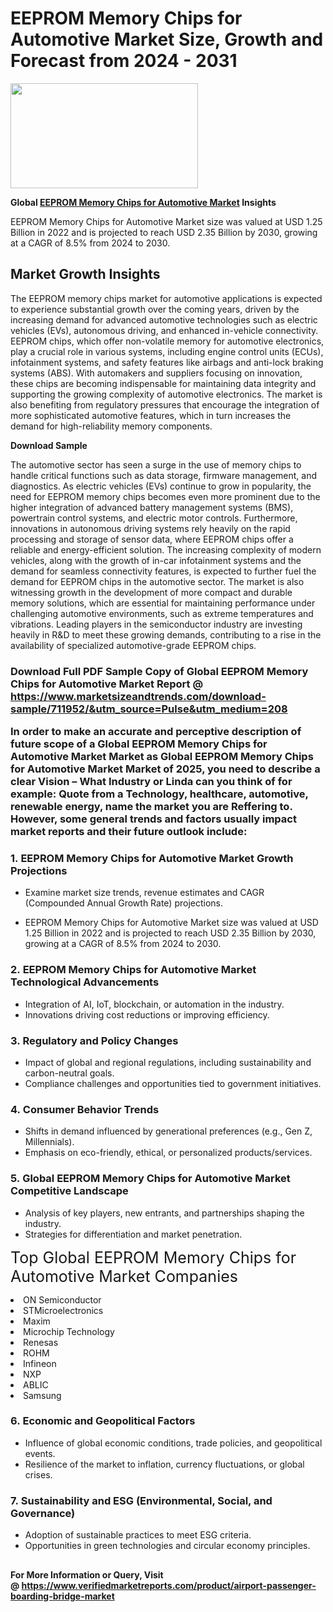 <H1>EEPROM Memory Chips for Automotive Market Size, Growth and Forecast from 2024 - 2031</H1><img class="aligncenter size-medium wp-image-584254" src="https://thirdeyenews.in/wp-content/uploads/2024/09/Global-Market-Research-300x168.jpeg" alt="" width="300" height="168" /><p><strong>Global&nbsp;<a href="https://www.marketsizeandtrends.com/download-sample/711952/&amp;utm_source=Pulse&amp;utm_medium=208">EEPROM Memory Chips for Automotive Market</a> Insights</strong></p><p>EEPROM Memory Chips for Automotive Market size was valued at USD 1.25 Billion in 2022 and is projected to reach USD 2.35 Billion by 2030, growing at a CAGR of 8.5% from 2024 to 2030.</p><p><h2>Market Growth Insights</h2> <p>The EEPROM memory chips market for automotive applications is expected to experience substantial growth over the coming years, driven by the increasing demand for advanced automotive technologies such as electric vehicles (EVs), autonomous driving, and enhanced in-vehicle connectivity. EEPROM chips, which offer non-volatile memory for automotive electronics, play a crucial role in various systems, including engine control units (ECUs), infotainment systems, and safety features like airbags and anti-lock braking systems (ABS). With automakers and suppliers focusing on innovation, these chips are becoming indispensable for maintaining data integrity and supporting the growing complexity of automotive electronics. The market is also benefiting from regulatory pressures that encourage the integration of more sophisticated automotive features, which in turn increases the demand for high-reliability memory components.</p> <p><strong>Download Sample</strong></p> <p>The automotive sector has seen a surge in the use of memory chips to handle critical functions such as data storage, firmware management, and diagnostics. As electric vehicles (EVs) continue to grow in popularity, the need for EEPROM memory chips becomes even more prominent due to the higher integration of advanced battery management systems (BMS), powertrain control systems, and electric motor controls. Furthermore, innovations in autonomous driving systems rely heavily on the rapid processing and storage of sensor data, where EEPROM chips offer a reliable and energy-efficient solution. The increasing complexity of modern vehicles, along with the growth of in-car infotainment systems and the demand for seamless connectivity features, is expected to further fuel the demand for EEPROM chips in the automotive sector. The market is also witnessing growth in the development of more compact and durable memory solutions, which are essential for maintaining performance under challenging automotive environments, such as extreme temperatures and vibrations. Leading players in the semiconductor industry are investing heavily in R&D to meet these growing demands, contributing to a rise in the availability of specialized automotive-grade EEPROM chips. <h3></p><p><span class=""><strong>Download Full PDF Sample Copy of Global EEPROM Memory Chips for Automotive Market Report</strong> @ <a href="https://www.marketsizeandtrends.com/download-sample/711952/&amp;utm_source=Pulse&amp;utm_medium=208" target="_blank">https://www.marketsizeandtrends.com/download-sample/711952/&amp;utm_source=Pulse&amp;utm_medium=208</a></span></p><p>In order to make an accurate and perceptive description of future scope of a Global&nbsp;EEPROM Memory Chips for Automotive Market Market as Global&nbsp;EEPROM Memory Chips for Automotive Market Market of 2025, you need to describe a clear Vision &ndash; What Industry or Linda can you think of for example: Quote from a Technology, healthcare, automotive, renewable energy, name the market you are Reffering to. However, some general trends and factors usually impact market reports and their future outlook include:</p><h3>1.&nbsp;<strong>EEPROM Memory Chips for Automotive Market Growth Projections</strong></h3><ul><li>Examine market size trends, revenue estimates and CAGR (Compounded Annual Growth Rate) projections.</li><li><p>EEPROM Memory Chips for Automotive Market size was valued at USD 1.25 Billion in 2022 and is projected to reach USD 2.35 Billion by 2030, growing at a CAGR of 8.5% from 2024 to 2030.</p></li></ul><h3>2.&nbsp;<strong>EEPROM Memory Chips for Automotive Market Technological Advancements</strong></h3><ul><li>Integration of AI, IoT, blockchain, or automation in the industry.</li><li>Innovations driving cost reductions or improving efficiency.</li></ul><h3>3.&nbsp;<strong>Regulatory and Policy Changes</strong></h3><ul><li>Impact of global and regional regulations, including sustainability and carbon-neutral goals.</li><li>Compliance challenges and opportunities tied to government initiatives.</li></ul><h3>4.&nbsp;<strong>Consumer Behavior Trends</strong></h3><ul><li>Shifts in demand influenced by generational preferences (e.g., Gen Z, Millennials).</li><li>Emphasis on eco-friendly, ethical, or personalized products/services.</li></ul><h3>5.&nbsp;<strong>Global EEPROM Memory Chips for Automotive Market Competitive Landscape</strong></h3><ul><li>Analysis of key players, new entrants, and partnerships shaping the industry.</li><li>Strategies for differentiation and market penetration.</li></ul><p data-pm-slice="1 1 []"><span style="color: inherit; font-family: inherit; font-size: 25px;">Top Global EEPROM Memory Chips for Automotive Market Companies</span></p><div class="" data-test-id=""><p><li>ON Semiconductor</li><li> STMicroelectronics</li><li> Maxim</li><li> Microchip Technology</li><li> Renesas</li><li> ROHM</li><li> Infineon</li><li> NXP</li><li> ABLIC</li><li> Samsung</li></p></div><h3>6.&nbsp;<strong>Economic and Geopolitical Factors</strong></h3><ul><li>Influence of global economic conditions, trade policies, and geopolitical events.</li><li>Resilience of the market to inflation, currency fluctuations, or global crises.</li></ul><h3>7.&nbsp;<strong>Sustainability and ESG (Environmental, Social, and Governance)</strong></h3><ul><li>Adoption of sustainable practices to meet ESG criteria.</li><li>Opportunities in green technologies and circular economy principles.</li></ul><h2><strong style="font-size: 14px;">For More Information or Query, Visit @&nbsp;</strong><a style="background-color: #ffffff; font-size: 14px;" href="https://www.marketsizeandtrends.com/report/eeprom-memory-chips-for-automotive-market/" target="_blank">https://www.verifiedmarketreports.com/product/airport-passenger-boarding-bridge-market</a></h2>
